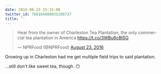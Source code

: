 ```yaml
---
date: 2016-08-23 15:15:08
twitter_id: 768164688035188737
title: ''
---
```


<blockquote class="twitter-tweet"><p lang="en" dir="ltr">Hear from the owner of Charleston Tea Plantation, the only commercial tea plantation in America <a href="https://t.co/3WBu6cBISG">https://t.co/3WBu6cBISG</a></p>&mdash; NPRFood (@NPRFood) <a href="https://twitter.com/NPRFood/status/768161484291514368?ref_src=twsrc%5Etfw">August 23, 2016</a></blockquote>
<script async src="https://platform.twitter.com/widgets.js" charset="utf-8"></script>

Growing up in Charleston had me get multiple field trips to said plantation.

…still don't like sweet tea, though. 😶 
